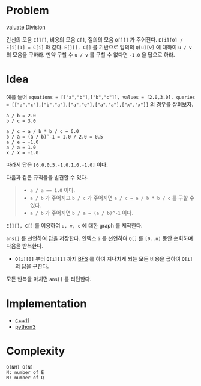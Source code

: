 # Problem

[valuate Division](https://leetcode.com/problems/evaluate-division/)

간선의 모음 `E[][]`, 비용의 모음 `C[]`, 질의의 모음 `Q[][]` 가
주어진다. `E[i][0] / E[i][1] = C[i]` 와 같다. `E[][], C[]` 를 기반으로
임의의 `Q[u][v]` 에 대하여 `u / v` 의 모음을 구하라. 만약 구할 수
`u / v` 를 구할 수 없다면 `-1.0` 을 답으로 하라.

# Idea

예를 들어 `equations = [["a","b"],["b","c"]], values = [2.0,3.0], queries = [["a","c"],["b","a"],["a","e"],["a","a"],["x","x"]]`
의 경우를 살펴보자.

```
a / b = 2.0
b / c = 3.0

a / c = a / b * b / c = 6.0
b / a = (a / b)^-1 = 1.0 / 2.0 = 0.5
a / e = -1.0
a / a = 1.0
x / x = -1.0
```

따라서 답은 `[6.0,0.5,-1.0,1.0,-1.0]` 이다.

다음과 같은 규칙들을 발견할 수 있다.

> * `a / a == 1.0` 이다.
> * `a / b` 가 주어지고 `b / c` 가 주어지면 `a / c = a / b * b / c` 를 구할 수 있다.
> * `a / b` 가 주어지면 `b / a = (a / b)^-1` 이다.

`E[][], C[]` 를 이용하여 `u, v, c` 에 대한 graph 를 제작한다.


`ans[]` 를 선언하여 답을 저장한다. 인덱스 `i` 를 선언하여 `Q[]` 를 `[0..n)` 동안
순회하며 다음을 반복한다.

* `Q[i][0]` 부터 `Q[i][1]` 까지 [BFS](/fundamentals/graph/bfs/README.md) 를 하여
  지나치게 되는 모든 비용을 곱하여 `Q[i]` 의 답을 구한다.

모든 반복을 마치면 `ans[]` 를 리턴한다.

# Implementation

* [c++11](a.cpp)
* [python3](a.py)

# Complexity

```
O(NM) O(N)
N: number of E
M: number of Q
```
